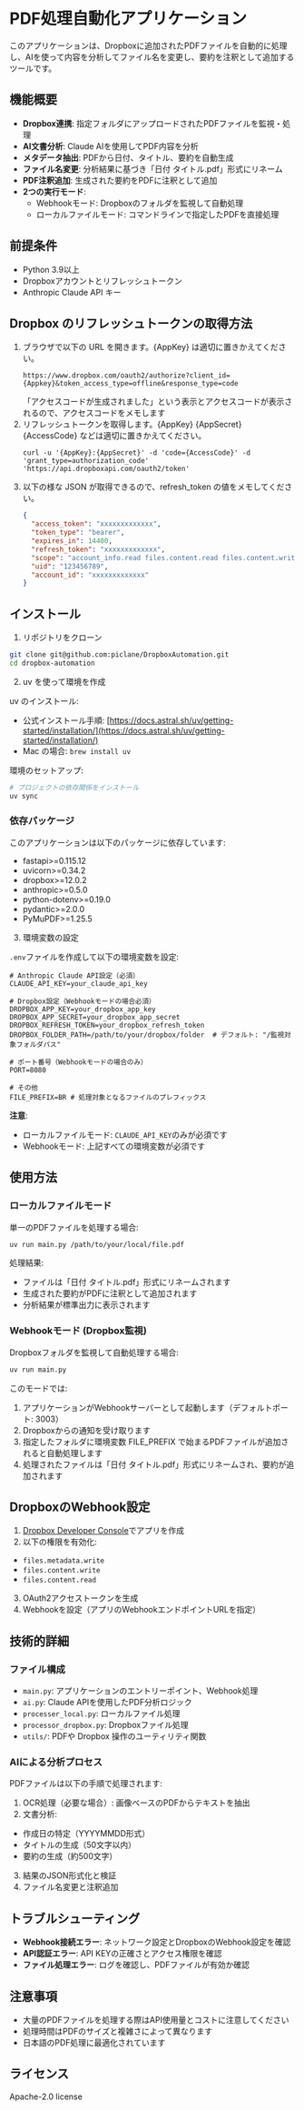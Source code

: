 # PDF処理自動化アプリケーション

このアプリケーションは、Dropboxに追加されたPDFファイルを自動的に処理し、AIを使って内容を分析してファイル名を変更し、要約を注釈として追加するツールです。

## 機能概要

- **Dropbox連携**: 指定フォルダにアップロードされたPDFファイルを監視・処理
- **AI文書分析**: Claude AIを使用してPDF内容を分析
- **メタデータ抽出**: PDFから日付、タイトル、要約を自動生成
- **ファイル名変更**: 分析結果に基づき「日付 タイトル.pdf」形式にリネーム
- **PDF注釈追加**: 生成された要約をPDFに注釈として追加
- **2つの実行モード**:
  - Webhookモード: Dropboxのフォルダを監視して自動処理
  - ローカルファイルモード: コマンドラインで指定したPDFを直接処理

## 前提条件

- Python 3.9以上
- Dropboxアカウントとリフレッシュトークン
- Anthropic Claude API キー

## Dropbox のリフレッシュトークンの取得方法

1. ブラウザで以下の URL を開きます。{AppKey} は適切に置きかえてください。
   ```
   https://www.dropbox.com/oauth2/authorize?client_id={Appkey}&token_access_type=offline&response_type=code
   ```
   「アクセスコードが生成されました」という表示とアクセスコードが表示されるので、アクセスコードをメモします
2. リフレッシュトークンを取得します。{AppKey} {AppSecret} {AccessCode} などは適切に置きかえてください。
   ```shell
   curl -u '{AppKey}:{AppSecret}' -d 'code={AccessCode}' -d 'grant_type=authorization_code' 'https://api.dropboxapi.com/oauth2/token'
   ```
3. 以下の様な JSON が取得できるので、refresh_token の値をメモしてください。
   ```json
   {
     "access_token": "xxxxxxxxxxxxx",
     "token_type": "bearer",
     "expires_in": 14400,
     "refresh_token": "xxxxxxxxxxxxx",
     "scope": "account_info.read files.content.read files.content.write files.metadata.read files.metadata.write",
     "uid": "123456789",
     "account_id": "xxxxxxxxxxxxx"
   }
   ```

## インストール

1. リポジトリをクローン

```bash
git clone git@github.com:piclane/DropboxAutomation.git
cd dropbox-automation
```

2. uv を使って環境を作成

uv のインストール:
- 公式インストール手順: [https://docs.astral.sh/uv/getting-started/installation/](https://docs.astral.sh/uv/getting-started/installation/)
- Mac の場合: `brew install uv`

環境のセットアップ:
```bash
# プロジェクトの依存関係をインストール
uv sync
```

### 依存パッケージ

このアプリケーションは以下のパッケージに依存しています:

- fastapi>=0.115.12
- uvicorn>=0.34.2
- dropbox>=12.0.2
- anthropic>=0.5.0
- python-dotenv>=0.19.0
- pydantic>=2.0.0
- PyMuPDF>=1.25.5

3. 環境変数の設定

`.env`ファイルを作成して以下の環境変数を設定:

```
# Anthropic Claude API設定（必須）
CLAUDE_API_KEY=your_claude_api_key

# Dropbox設定（Webhookモードの場合必須）
DROPBOX_APP_KEY=your_dropbox_app_key
DROPBOX_APP_SECRET=your_dropbox_app_secret
DROPBOX_REFRESH_TOKEN=your_dropbox_refresh_token
DROPBOX_FOLDER_PATH=/path/to/your/dropbox/folder  # デフォルト: "/監視対象フォルダパス"

# ポート番号（Webhookモードの場合のみ）
PORT=8080

# その他
FILE_PREFIX=BR # 処理対象となるファイルのプレフィックス
```

**注意**:
- ローカルファイルモード: `CLAUDE_API_KEY`のみが必須です
- Webhookモード: 上記すべての環境変数が必須です

## 使用方法

### ローカルファイルモード

単一のPDFファイルを処理する場合:

```bash
uv run main.py /path/to/your/local/file.pdf
```

処理結果:
- ファイルは「日付 タイトル.pdf」形式にリネームされます
- 生成された要約がPDFに注釈として追加されます
- 分析結果が標準出力に表示されます

### Webhookモード (Dropbox監視)

Dropboxフォルダを監視して自動処理する場合:

```bash
uv run main.py
```

このモードでは:
1. アプリケーションがWebhookサーバーとして起動します（デフォルトポート: 3003）
2. Dropboxからの通知を受け取ります
3. 指定したフォルダに環境変数 FILE_PREFIX で始まるPDFファイルが追加されると自動処理します
4. 処理されたファイルは「日付 タイトル.pdf」形式にリネームされ、要約が追加されます

## DropboxのWebhook設定

1. [Dropbox Developer Console](https://www.dropbox.com/developers/apps)でアプリを作成
2. 以下の権限を有効化:
  - `files.metadata.write`
  - `files.content.write`
  - `files.content.read`
3. OAuth2アクセストークンを生成
4. Webhookを設定（アプリのWebhookエンドポイントURLを指定）

## 技術的詳細

### ファイル構成

- `main.py`: アプリケーションのエントリーポイント、Webhook処理
- `ai.py`: Claude APIを使用したPDF分析ロジック
- `processer_local.py`: ローカルファイル処理
- `processor_dropbox.py`: Dropboxファイル処理
- `utils/`: PDFや Dropbox 操作のユーティリティ関数

### AIによる分析プロセス

PDFファイルは以下の手順で処理されます:

1. OCR処理（必要な場合）: 画像ベースのPDFからテキストを抽出
2. 文書分析:
  - 作成日の特定（YYYYMMDD形式）
  - タイトルの生成（50文字以内）
  - 要約の生成（約500文字）
3. 結果のJSON形式化と検証
4. ファイル名変更と注釈追加

## トラブルシューティング

- **Webhook接続エラー**: ネットワーク設定とDropboxのWebhook設定を確認
- **API認証エラー**: API KEYの正確さとアクセス権限を確認
- **ファイル処理エラー**: ログを確認し、PDFファイルが有効か確認

## 注意事項

- 大量のPDFファイルを処理する際はAPI使用量とコストに注意してください
- 処理時間はPDFのサイズと複雑さによって異なります
- 日本語のPDF処理に最適化されています

## ライセンス

Apache-2.0 license
